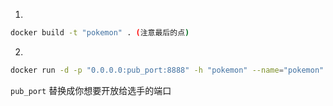 1. 
```bash
docker build -t "pokemon" . (注意最后的点)
```

2. 
```bash
docker run -d -p "0.0.0.0:pub_port:8888" -h "pokemon" --name="pokemon" pokemon 
```

`pub_port` 替换成你想要开放给选手的端口

